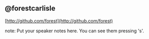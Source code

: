 ##  @forestcarlisle

[http://github.com/forest](http://github.com/forest)

note:
    Put your speaker notes here.
    You can see them pressing 's'.
